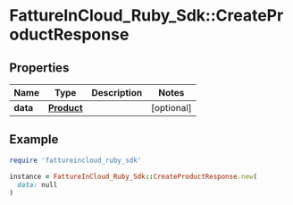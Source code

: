 # FattureInCloud_Ruby_Sdk::CreateProductResponse

## Properties

| Name | Type | Description | Notes |
| ---- | ---- | ----------- | ----- |
| **data** | [**Product**](Product.md) |  | [optional] |

## Example

```ruby
require 'fattureincloud_ruby_sdk'

instance = FattureInCloud_Ruby_Sdk::CreateProductResponse.new(
  data: null
)
```


